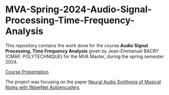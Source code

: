 # MVA-Spring-2024-Audio-Signal-Processing-Time-Frequency-Analysis

This repository contains the work done for the course <b>Audio Signal Processing, Time Frequency Analysis</b> given by Jean-Emmanuel BACRY (CMAP, POLYTECHNIQUE) for the MVA Master, during the spring semester 2024.

[Course Presentation](https://www.master-mva.com/cours/audio-signal-processing-time-frequency-analysis/)

The project was focusing on the paper <a href="https://arxiv.org/abs/1704.01279">Neural Audio Synthesis of Musical Notes with WaveNet Autoencoders</a>
